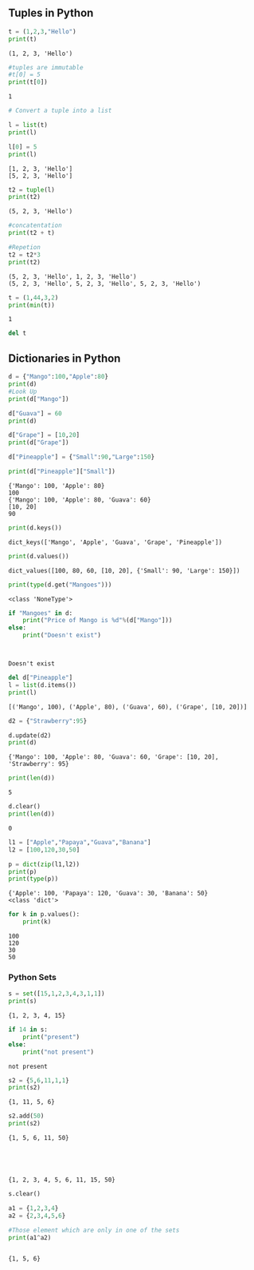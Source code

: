 
## Tuples in Python


```python
t = (1,2,3,"Hello")
print(t)
```

    (1, 2, 3, 'Hello')
    


```python
#tuples are immutable
#t[0] = 5
print(t[0])
```

    1
    


```python
# Convert a tuple into a list

l = list(t)
print(l)

l[0] = 5
print(l)
```

    [1, 2, 3, 'Hello']
    [5, 2, 3, 'Hello']
    


```python
t2 = tuple(l)
print(t2)
```

    (5, 2, 3, 'Hello')
    


```python
#concatentation
print(t2 + t)

#Repetion
t2 = t2*3
print(t2)
```

    (5, 2, 3, 'Hello', 1, 2, 3, 'Hello')
    (5, 2, 3, 'Hello', 5, 2, 3, 'Hello', 5, 2, 3, 'Hello')
    


```python
t = (1,44,3,2)
print(min(t))
```

    1
    


```python
del t
```

## Dictionaries in Python


```python
d = {"Mango":100,"Apple":80}
print(d)
#Look Up
print(d["Mango"])

d["Guava"] = 60
print(d)

d["Grape"] = [10,20]
print(d["Grape"])

d["Pineapple"] = {"Small":90,"Large":150}

print(d["Pineapple"]["Small"])

```

    {'Mango': 100, 'Apple': 80}
    100
    {'Mango': 100, 'Apple': 80, 'Guava': 60}
    [10, 20]
    90
    


```python
print(d.keys())
```

    dict_keys(['Mango', 'Apple', 'Guava', 'Grape', 'Pineapple'])
    


```python
print(d.values())
```

    dict_values([100, 80, 60, [10, 20], {'Small': 90, 'Large': 150}])
    


```python
print(type(d.get("Mangoes")))
```

    <class 'NoneType'>
    


```python
if "Mangoes" in d:
    print("Price of Mango is %d"%(d["Mango"]))
else:
    print("Doesn't exist")




```

    Doesn't exist
    


```python
del d["Pineapple"]
l = list(d.items())
print(l)
```

    [('Mango', 100), ('Apple', 80), ('Guava', 60), ('Grape', [10, 20])]
    


```python
d2 = {"Strawberry":95}

d.update(d2)
print(d)

```

    {'Mango': 100, 'Apple': 80, 'Guava': 60, 'Grape': [10, 20], 'Strawberry': 95}
    


```python
print(len(d))
```

    5
    


```python
d.clear()
print(len(d))
```

    0
    


```python
l1 = ["Apple","Papaya","Guava","Banana"]
l2 = [100,120,30,50]

p = dict(zip(l1,l2))
print(p)
print(type(p))

```

    {'Apple': 100, 'Papaya': 120, 'Guava': 30, 'Banana': 50}
    <class 'dict'>
    


```python
for k in p.values():
    print(k)
```

    100
    120
    30
    50
    

### Python Sets


```python
s = set([15,1,2,3,4,3,1,1])
print(s)
```

    {1, 2, 3, 4, 15}
    


```python
if 14 in s:
    print("present")
else:
    print("not present")
```

    not present
    


```python
s2 = {5,6,11,1,1}
print(s2)
```

    {1, 11, 5, 6}
    


```python
s2.add(50)
print(s2)


```

    {1, 5, 6, 11, 50}
    




    {1, 2, 3, 4, 5, 6, 11, 15, 50}




```python
s.clear()
```


```python
a1 = {1,2,3,4}
a2 = {2,3,4,5,6}

#Those element which are only in one of the sets
print(a1^a2)



```

    {1, 5, 6}
    
